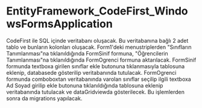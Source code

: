 # EntityFramework_CodeFirst_WindowsFormsApplication
CodeFirst ile SQL içinde veritabanı oluşacak. Bu veritabanına bağlı 2 adet tablo ve bunların kolonları oluşacak.
Form1'deki menustriplerden "Sınıfların Tanımlanması"na tıklanıldığında FormSinif formuna, "Öğrencilerin Tanımlanması"na tıklanıldığında
FormOgrenci formuna aktarılacak. 
FormSinif formunda textboxa girilen sınıflar ekle butonuna tıklanmasıyla tablosuna eklenip, databasede gösterilip veritabanında tutulacak.
FormOgrenci formunda comboboxtan veritabanında varolan sınıflar seçilip ilgili textboxa Ad Soyad girilip ekle butonuna tıklanıldığında
tablosuna eklenip veritabanında tutulacak ve dataGridviewda gösterilecek.
Bu işlemlerden sonra da migrations yapılacak.
